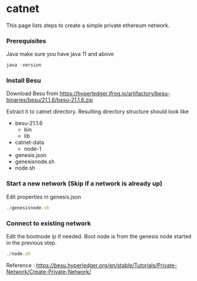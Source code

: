 # catnet
This page lists steps to create a simple private ethereum network.

### Prerequisites

Java 
make sure you have java 11 and above
```javascript
java -version
```
### Install Besu
Download Besu from https://hyperledger.jfrog.io/artifactory/besu-binaries/besu/21.1.6/besu-21.1.6.zip

Extract it to catnet directory. Resulting directory structure should look like

- besu-21.1.6
  - bin
  - lib
- catnet-data
  - node-1
- genesis.json
- genesisnode.sh
- node.sh


### Start a new network (Skip if a network is already up)
Edit properties in genesis.json

```javascript
./genesisnode.sh
```

### Connect to existing network
Edit the bootnode ip if needed. Boot node is from the genesis node started in the previous step.

```javascript
./node.sh
```

Reference : https://besu.hyperledger.org/en/stable/Tutorials/Private-Network/Create-Private-Network/
